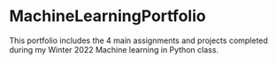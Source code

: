 # MachineLearningPortfolio

This portfolio includes the 4 main assignments and projects completed during my Winter 2022 Machine learning in Python class.
